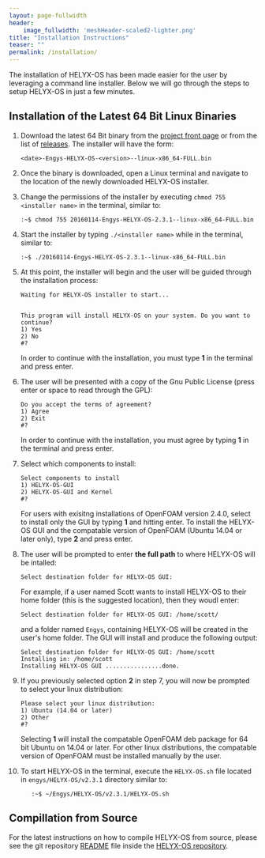 ```yaml
---
layout: page-fullwidth
header:
    image_fullwidth: 'meshHeader-scaled2-lighter.png'
title: "Installation Instructions"
teaser: ""
permalink: /installation/
---
```

The installation of HELYX-OS has been made easier for the user by leveraging a command line installer.  Below we will go through the steps to setup HELYX-OS in just a few minutes.

## Installation of the Latest 64 Bit Linux Binaries

1.  Download the latest 64 Bit binary from the [project front page](http://engys.github.io/HELYX-OS/) or from the list of [releases](https://github.com/ENGYS/HELYX-OS/releases).  The installer will have the form:

        <date>-Engys-HELYX-OS-<version>--linux-x86_64-FULL.bin

2.  Once the binary is downloaded, open a Linux terminal and navigate to the location of the newly downloaded HELYX-OS installer.

3.  Change the permissions of the installer by executing ```chmod 755 <installer name>``` in the terminal, similar to:

        :~$ chmod 755 20160114-Engys-HELYX-OS-2.3.1--linux-x86_64-FULL.bin

4.  Start the installer by typing ```./<installer name>``` while in the terminal, similar to:

        :~$ ./20160114-Engys-HELYX-OS-2.3.1--linux-x86_64-FULL.bin

5.  At this point, the installer will begin and the user will be guided through the installation process:

        Waiting for HELYX-OS installer to start...
    
        
        This program will install HELYX-OS on your system. Do you want to continue?
        1) Yes
        2) No
        #?
    
    In order to continue with the installation, you must type **1** in the terminal and press enter.<br>

6.  The user will be presented with a copy of the Gnu Public License (press enter or space to read through the GPL):

        Do you accept the terms of agreement?
        1) Agree
        2) Exit
        #?

    In order to continue with the installation, you must agree by typing **1** in the terminal and press enter.<br>

7.  Select which components to install:

        Select components to install
        1) HELYX-OS-GUI
        2) HELYX-OS-GUI and Kernel
        #?

    For users with exisitng installations of OpenFOAM version 2.4.0, select to install only the GUI by typing **1** and hitting enter.  To install the HELYX-OS GUI and the compatable version of OpenFOAM (Ubuntu 14.04 or later only), type **2** and press enter. 

8.  The user will be prompted to enter **the full path** to where HELYX-OS will be intalled:

        Select destination folder for HELYX-OS GUI:

    For example, if a user named Scott wants to install HELYX-OS to their home folder (this is the suggested location), then they woudl enter:

        Select destination folder for HELYX-OS GUI: /home/scott/
    
    and a folder named ```Engys```, containing HELYX-OS will be created in the user's home folder.  The GUI will install and produce the following output:

        Select destination folder for HELYX-OS GUI: /home/scott
        Installing in: /home/scott
        Installing HELYX-OS GUI ................done.

9.  If you previously selected option **2** in step 7, you will now be prompted to select your linux distribution:
    
        Please select your linux distribution:
        1) Ubuntu (14.04 or later)
        2) Other
        #?
    
    Selecting **1** will install the compatable OpenFOAM deb package for 64 bit Ubuntu on 14.04 or later.  For other linux distributions, the compatable version of OpenFOAM must be installed manually by the user.

10.  To start HELYX-OS in the terminal, execute the ```HELYX-OS.sh``` file located in ```engys/HELYX-OS/v2.3.1``` directory similar to:
    
            :~$ ~/Engys/HELYX-OS/v2.3.1/HELYX-OS.sh

## Compillation from Source
For the latest instructions on how to compile HELYX-OS from source, please see the git repository [README](https://github.com/ENGYS/HELYX-OS/blob/master/README.md) file inside the [HELYX-OS repository](https://github.com/ENGYS/HELYX-OS).

